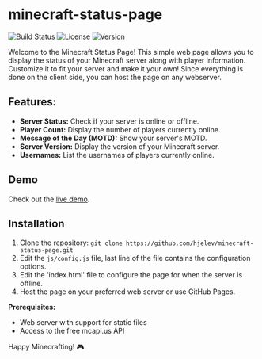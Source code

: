 # minecraft-status-page

[![Build Status](https://img.shields.io/travis/hjelev/minecraft-status-page/master.svg)](https://travis-ci.org/hjelev/minecraft-status-page)
[![License](https://img.shields.io/github/license/hjelev/minecraft-status-page.svg)](LICENSE)
[![Version](https://img.shields.io/github/v/release/hjelev/minecraft-status-page.svg)](https://github.com/hjelev/minecraft-status-page/releases)

Welcome to the Minecraft Status Page! This simple web page allows you to display the status of your Minecraft server along with player information. Customize it to fit your server and make it your own!
Since everything is done on the client side, you can host the page on any webserver.

## Features:

- **Server Status:** Check if your server is online or offline.
- **Player Count:** Display the number of players currently online.
- **Message of the Day (MOTD):** Show your server's MOTD.
- **Server Version:** Display the version of your Minecraft server.
- **Usernames:** List the usernames of players currently online.

## Demo

Check out the [live demo](http://mc.masoko.net).

## Installation

1. Clone the repository: `git clone https://github.com/hjelev/minecraft-status-page.git`
2. Edit the `js/config.js` file, last line of the file contains the configuration options.
3. Edit the 'index.html' file to configure the page for when the server is offline.
3. Host the page on your preferred web server or use GitHub Pages.

**Prerequisites:**
- Web server with support for static files
- Access to the free mcapi.us API

Happy Minecrafting! 🎮